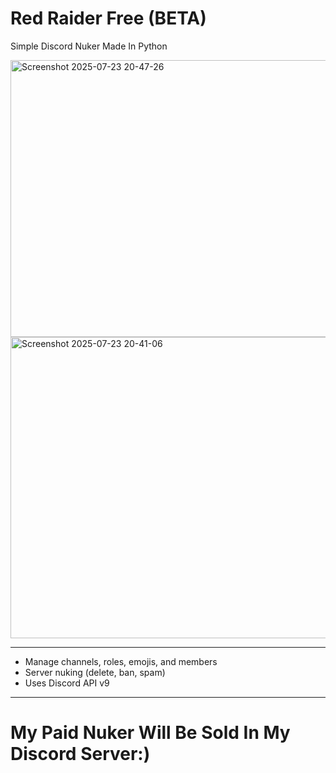 # Red Raider Free (BETA)
Simple Discord Nuker Made In Python

<img width="970" height="443" alt="Screenshot 2025-07-23 20-47-26" src="https://github.com/user-attachments/assets/99d68d29-a579-4360-9614-1fb1c4ca0a40" />
<img width="970" height="482" alt="Screenshot 2025-07-23 20-41-06" src="https://github.com/user-attachments/assets/940a69ba-44b1-4535-a6cc-c7e47b6be64e" />

---
- Manage channels, roles, emojis, and members  
- Server nuking (delete, ban, spam)  
- Uses Discord API v9  
 ---
 # My Paid Nuker Will Be Sold In My Discord Server:)
  


